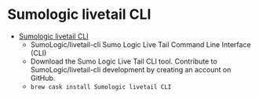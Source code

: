 # Sumologic livetail CLI
- [Sumologic livetail CLI](https://github.com/SumoLogic/livetail-cli)
  -  SumoLogic/livetail-cli Sumo Logic Live Tail Command Line Interface (CLI)
  - Download the Sumo Logic Live Tail CLI tool. Contribute to SumoLogic/livetail-cli development by creating an account on GitHub.
  - `brew cask install Sumologic livetail CLI`
